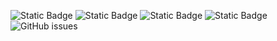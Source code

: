 ![Static Badge](https://img.shields.io/badge/blacklists-60-000000) ![Static Badge](https://img.shields.io/badge/blacklisted-3167676-cc0000) ![Static Badge](https://img.shields.io/badge/whitelisted-2244-00CC00) ![Static Badge](https://img.shields.io/badge/streaming_blacklist-28107-000000) ![GitHub issues](https://img.shields.io/github/issues/fabriziosalmi/blacklists)
